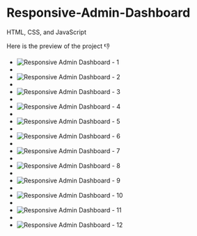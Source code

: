 # Responsive-Admin-Dashboard
HTML, CSS, and JavaScript

Here is the preview of the project 👎




- ![Responsive Admin Dashboard - 1](https://user-images.githubusercontent.com/115384749/214206126-05b8ddf7-c598-4d00-ad72-903349ed034e.png)
- 
- ![Responsive Admin Dashboard - 2](https://user-images.githubusercontent.com/115384749/214206130-1b545674-5203-4d7c-bbc3-29abbecc1660.png)
- 
- ![Responsive Admin Dashboard - 3](https://user-images.githubusercontent.com/115384749/214206140-d3557e48-ec52-4e58-9211-e3b162c6684a.png)
- 
- ![Responsive Admin Dashboard - 4](https://user-images.githubusercontent.com/115384749/214206148-84899dd8-abce-4327-940e-aec30b4249b4.png)
- 
- ![Responsive Admin Dashboard - 5](https://user-images.githubusercontent.com/115384749/214206151-ef2cab7f-f98a-4ae2-975b-50496a7f6dfb.png)
- 
- ![Responsive Admin Dashboard - 6](https://user-images.githubusercontent.com/115384749/214206162-c925ccad-235f-43b0-a784-5e62442ddc8f.png)
- 
- ![Responsive Admin Dashboard - 7](https://user-images.githubusercontent.com/115384749/214206169-b1089dd9-79d0-4cbe-90f4-e02daa76873d.png)
- 
- ![Responsive Admin Dashboard - 8](https://user-images.githubusercontent.com/115384749/214206177-661c8d07-1d6f-4203-a333-b3deffcbfd0f.png)
- 
- ![Responsive Admin Dashboard - 9](https://user-images.githubusercontent.com/115384749/214206187-6c7092f5-c1b3-47d2-8d00-836706578f57.png)
- 
- ![Responsive Admin Dashboard - 10](https://user-images.githubusercontent.com/115384749/214206200-b1afc8f1-4ba7-44b5-82b1-37a825a19166.png)
- 
- ![Responsive Admin Dashboard - 11](https://user-images.githubusercontent.com/115384749/214206205-ff7ba423-4567-4edd-8510-c62fda5bc681.png)
- 
- ![Responsive Admin Dashboard - 12](https://user-images.githubusercontent.com/115384749/214206214-0b4ba1f2-3795-4ec9-98f8-809aeb187e7a.png)
